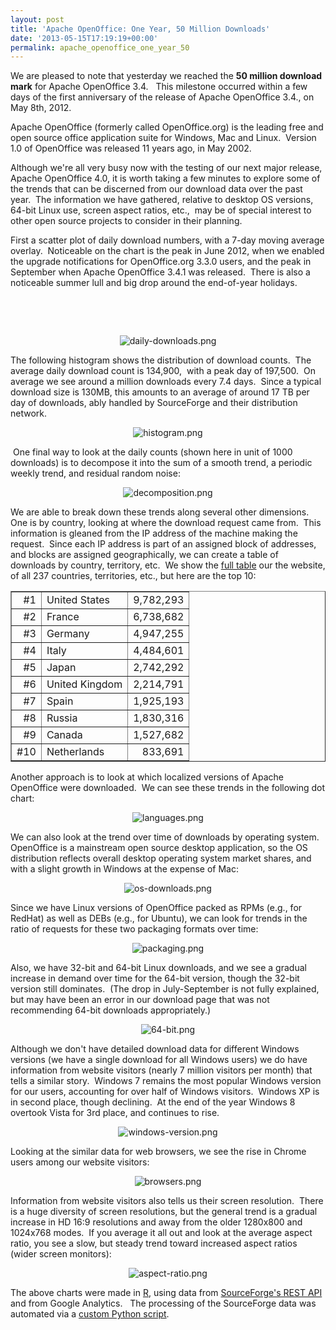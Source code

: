 ```yaml
---
layout: post
title: 'Apache OpenOffice: One Year, 50 Million Downloads'
date: '2013-05-15T17:19:19+00:00'
permalink: apache_openoffice_one_year_50
---
```

<p>We are pleased to note that yesterday we reached the <b>50 million download mark</b> for Apache OpenOffice 3.4. &nbsp; This milestone occurred within a few days of the first anniversary of the release of Apache OpenOffice 3.4., on May 8th, 2012.&nbsp; <br /></p> 
  <p>Apache OpenOffice (formerly called OpenOffice.org) is the leading free and open source office application suite for Windows, Mac and Linux.&nbsp; Version 1.0 of OpenOffice was released 11 years ago, in May 2002.<br /></p> 
  <p>Although we're all very busy now with the testing of our next major release, Apache OpenOffice 4.0, it is worth taking a few minutes to explore some of the trends that can be discerned from our download data over the past year.&nbsp; The information we have gathered, relative to desktop OS versions, 64-bit Linux use, screen aspect ratios, etc.,&nbsp; may be of special interest to other open source projects to consider in their 
planning. <br /></p> 
  <p> </p> 
  <p>First a scatter plot of daily download numbers, with a 7-day moving average overlay.&nbsp; Noticeable on the chart is the peak in June 2012, when we enabled the upgrade notifications for OpenOffice.org 3.3.0 users, and the peak in September when Apache OpenOffice 3.4.1 was released.&nbsp; There is also a noticeable summer lull and big drop around the end-of-year holidays.<br /></p> 
  <p><br /></p> 
  <p><br /></p> 
  <p align="center"> <img src="https://blogs.apache.org/OOo/mediaresource/a75fe8ac-6a4d-4bb0-8e55-d02fbbfa9601" alt="daily-downloads.png" /></p> 
  <p> </p> 
  <p align="left"> </p> 
  <p>The following histogram shows the distribution of download counts.&nbsp; The average daily download count is 134,900,&nbsp; with a peak day of 197,500.&nbsp; On average we see around a million downloads every 7.4 days.&nbsp; Since a typical download size is 
130MB, this amounts to an average of around 17 TB per day of downloads, 
ably handled by SourceForge and their distribution network. <br /></p> 
  <p> </p> 
  <p> </p> 
  <p align="center"><img src="https://blogs.apache.org/OOo/mediaresource/d21b73ef-9d0e-4a57-be4f-648552ab1182" alt="histogram.png" /></p> 
  <p> </p> 
  <p align="left"> </p> 
  <p>&nbsp;One final way to look at the daily counts (shown here in unit of 1000 downloads) is to decompose it into the sum of a smooth trend, a periodic weekly trend, and residual random noise:<br /></p> 
  <p> </p> 
  <p> </p> 
  <p align="center"><img src="https://blogs.apache.org/OOo/mediaresource/2d9ef56a-0d28-44fe-88b7-d26556c55193" alt="decomposition.png" /></p> 
  <p align="left"> </p> 
  <p>We are able to break down these trends along several other dimensions.&nbsp; One is by country, looking at where the download request came from.&nbsp; This information is gleaned from the IP address of the machine making the request.&nbsp; Since each IP address is part of an assigned block of addresses, and blocks are assigned geographically, we can create a table of downloads by country, territory, etc.&nbsp; We show the <a href="http://www.openoffice.org/stats/countries.html">full table</a> our the website, of all 237 countries, territories, etc., but here are the top 10:</p> 
  <p> </p> 
  <p> </p> 
  <p align="center"> </p> 
  <p> </p> 
  <table border="1" align="center"> 
    <tbody> 
      <tr> 
        <td align="right">#1</td> 
        <td>United States</td> 
        <td align="right">9,782,293</td> 
      </tr> 
      <tr> 
        <td align="right">#2</td> 
        <td>France</td> 
        <td align="right">6,738,682</td> 
      </tr> 
      <tr> 
        <td align="right">#3</td> 
        <td>Germany</td> 
        <td align="center">4,947,255</td> 
      </tr> 
      <tr> 
        <td align="right">#4</td> 
        <td>Italy</td> 
        <td align="right">4,484,601</td> 
      </tr> 
      <tr> 
        <td align="right">#5</td> 
        <td>Japan</td> 
        <td align="right">2,742,292</td> 
      </tr> 
      <tr> 
        <td align="right">#6</td> 
        <td>United Kingdom</td> 
        <td align="right">2,214,791</td> 
      </tr> 
      <tr> 
        <td align="right">#7</td> 
        <td>Spain</td> 
        <td align="right">1,925,193</td> 
      </tr> 
      <tr> 
        <td align="right">#8</td> 
        <td>Russia</td> 
        <td align="right">1,830,316</td> 
      </tr> 
      <tr> 
        <td align="right">#9</td> 
        <td>Canada</td> 
        <td align="right">1,527,682</td> 
      </tr> 
      <tr> 
        <td align="right">#10</td> 
        <td>Netherlands</td> 
        <td align="right">833,691</td> 
      </tr> 
    </tbody> 
  </table> 
  <p> </p> 
  <p> </p> 
  <p> </p> 
  <p>Another approach is to look at which localized versions of Apache OpenOffice were downloaded.&nbsp; We can see these trends in the following dot chart:</p> 
  <p> </p> 
  <p> </p> 
  <p align="center"><img src="https://blogs.apache.org/OOo/mediaresource/0a472c36-6a5a-43f2-b8b5-3aeb80581ae7" alt="languages.png" /></p> 
  <p>We can also look at the trend over time of downloads by operating system.&nbsp;&nbsp; OpenOffice is a mainstream open source desktop application, so the OS distribution reflects overall desktop operating system market shares, and with a slight growth in Windows at the expense of Mac:<br /></p> 
  <p align="center"><img src="https://blogs.apache.org/OOo/mediaresource/690f6d03-d666-4003-b1b2-8e44331e2511" alt="os-downloads.png" /></p> 
  <p>Since we have Linux versions of OpenOffice packed as RPMs (e.g., for RedHat) as well as DEBs (e.g., for Ubuntu), we can look for trends in the ratio of requests for these two packaging formats over time:<br /></p> 
  <p align="center"> <img alt="packaging.png" src="https://blogs.apache.org/OOo/mediaresource/d014552a-6517-489a-a5c4-bebff546640f" /></p> 
  <p> </p> 
  <p>Also, we have 32-bit and 64-bit Linux downloads, and we see a gradual increase in demand over time for the 64-bit version, though the 32-bit version still dominates.&nbsp; (The drop in July-September is not fully explained, but may have been an error in our download page that was not recommending 64-bit downloads appropriately.)<br /></p> 
  <p align="center"> <img src="https://blogs.apache.org/OOo/mediaresource/5f86ed31-5b4a-450c-94e3-15afc18834a8" alt="64-bit.png" /></p> 
  <p> </p> 
  <p>Although we don't have detailed download data for different Windows versions (we have a single download for all Windows users) we do have information from website visitors (nearly 7 million visitors per month) that tells a similar story.&nbsp; Windows 7 remains the most popular Windows version for our users, accounting for over half of Windows visitors.&nbsp; Windows XP is in second place, though declining.&nbsp; At the end of the year Windows 8 overtook Vista for 3rd place, and continues to rise.<br /></p> 
  <p> </p> 
  <p align="center"><img alt="windows-version.png" src="https://blogs.apache.org/OOo/mediaresource/4c0faac4-4190-49fd-a33b-5d3b55e7a12b" /></p> 
  <p>Looking at the similar data for web browsers, we see the rise in Chrome users among our website visitors:<br /></p> 
  <p align="center"><img src="https://blogs.apache.org/OOo/mediaresource/f688dc39-bbd6-48c8-aafc-9b525a7b70e5" alt="browsers.png" /></p> 
  <p> </p> 
  <p>Information from website visitors also tells us their screen resolution.&nbsp; There is a huge diversity of screen resolutions, but the general trend is a gradual increase in HD 16:9 resolutions and away from the older 1280x800 and 1024x768 modes.&nbsp; If you average it all out and look at the average aspect ratio, you see a slow, but steady trend toward increased aspect ratios (wider screen monitors):</p> 
  <p> </p> 
  <p align="center"> <img alt="aspect-ratio.png" src="https://blogs.apache.org/OOo/mediaresource/550a68f3-e70f-4fe7-a050-1bc230a3cd15" /></p> 
  <p> </p> 
  <p>The above charts were made in <a href="http://www.r-project.org/">R</a>, using data from <a href="http://sourceforge.net/p/forge/documentation/Download%20Stats%20API/">SourceForge's REST API</a> and from Google Analytics.&nbsp;&nbsp; The processing of the SourceForge data was automated via a <a href="https://svn.apache.org/repos/asf/openoffice/devtools/aoo-stats/detail-by-day.py">custom Python script</a>.<br /></p> 
  <p> </p> 
  <p align="center"><br /></p> 
  <p> </p> 
  <p> </p> 
  <p><br /> </p>
